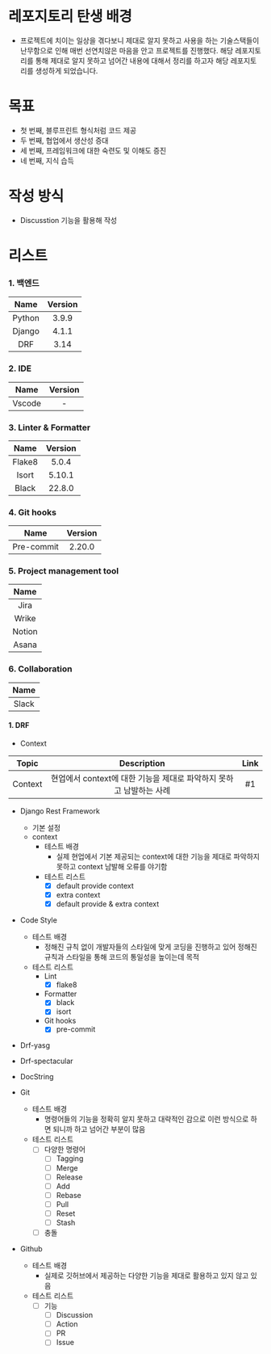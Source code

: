 # 레포지토리 탄생 배경

 - 프로젝트에 치이는 일상을 겪다보니 제대로 알지 못하고 사용을 하는 기술스택들이 난무함으로 인해 매번 선연치않은 마음을 안고 프로젝트를 진행했다. 해당 레포지토리를 통해 제대로 알지 못하고 넘어간 내용에 대해서 정리를 하고자 해당 레포지토리를 생성하게 되었습니다.

# 목표

 - 첫 번째, 블루프린트 형식처럼 코드 제공
 - 두 번째, 협업에서 생산성 증대
 - 세 번째, 프레임워크에 대한 숙련도 및 이해도 증진
 - 네 번째, 지식 습득

# 작성 방식

 - Discusstion 기능을 활용해 작성

# 리스트

### 1. 백엔드
|Name|Version|
|:--:|:--:|
|Python|3.9.9|
|Django|4.1.1|
|DRF|3.14|

### 2. IDE
|Name|Version|
|:--:|:--:|
|Vscode|-|

### 3. Linter & Formatter
|Name|Version|
|:--:|:--:|
|Flake8|5.0.4|
|Isort|5.10.1|
|Black|22.8.0|

### 4. Git hooks
|Name|Version|
|:--:|:--:|
|Pre-commit|2.20.0|

### 5. Project management tool
|Name|
|:--:|
|Jira|
|Wrike|
|Notion|
|Asana|


### 6. Collaboration
|Name|
|:--:|
|Slack|


#### 1. DRF
 - Context

|Topic|Description|Link|
|:--:|:--:|:--:|
|Context|현업에서 context에 대한 기능을 제대로 파악하지 못하고 남발하는 사례|#1|

- Django Rest Framework
    - 기본 설정
    - context
      - 테스트 배경
        - 실제 현업에서 기본 제공되는 context에 대한 기능을 제대로 파악하지 못하고 context 남발해 오류를 야기함
      - 테스트 리스트
        - [X] default provide context
        - [X] extra context
        - [X] default provide & extra context

- Code Style
  - 테스트 배경
    - 정해진 규칙 없이 개발자들의 스타일에 맞게 코딩을 진행하고 있어 정해진 규칙과 스타일을 통해 코드의 통일성을 높이는데 목적
  - 테스트 리스트
    - Lint
      - [X] flake8
    - Formatter
      - [X] black
      - [X] isort
    - Git hooks
      - [X] pre-commit

- Drf-yasg

- Drf-spectacular

- DocString

- Git
  - 테스트 배경
    - 명령어들의 기능을 정확히 알지 못하고 대략적인 감으로 이런 방식으로 하면 되니까 하고 넘어간 부분이 많음
  - 테스트 리스트
    - [ ] 다양한 명령어
      - [ ] Tagging
      - [ ] Merge
      - [ ] Release
      - [ ] Add
      - [ ] Rebase
      - [ ] Pull
      - [ ] Reset
      - [ ] Stash
    - [ ] 충돌

- Github
  - 테스트 배경
    - 실제로 깃허브에서 제공하는 다양한 기능을 제대로 활용하고 있지 않고 있음
  - 테스트 리스트
    - [ ] 기능
      - [ ] Discussion
      - [ ] Action
      - [ ] PR
      - [ ] Issue
